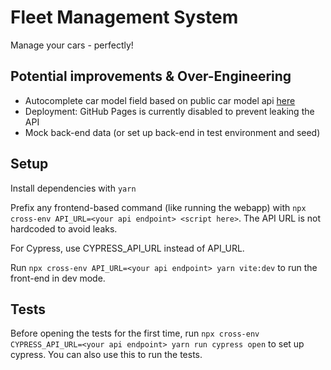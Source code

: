 # Fleet Management System

Manage your cars - perfectly!

## Potential improvements & Over-Engineering

- Autocomplete car model field based on public car model api [here](https://api-ninjas.com/api/cars)
- Deployment: GitHub Pages is currently disabled to prevent leaking the API
- Mock back-end data (or set up back-end in test environment and seed)

## Setup

Install dependencies with `yarn`

Prefix any frontend-based command (like running the webapp) with `npx cross-env API_URL=<your api endpoint> <script here>`. The API URL is not hardcoded to avoid leaks.

For Cypress, use CYPRESS_API_URL instead of API_URL.

Run `npx cross-env API_URL=<your api endpoint> yarn vite:dev` to run the front-end in dev mode.

## Tests

Before opening the tests for the first time, run `npx cross-env CYPRESS_API_URL=<your api endpoint> yarn run cypress open` to set up cypress. You can also use this to run the tests.
